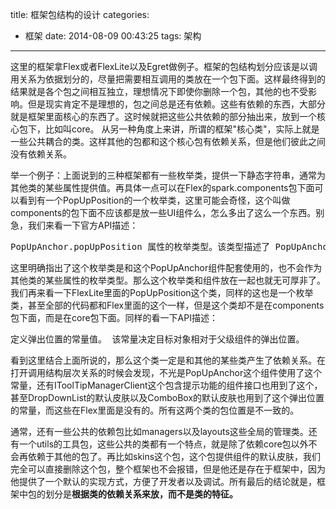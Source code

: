 title: 框架包结构的设计
categories:
  - 框架
date: 2014-08-09 00:43:25
tags: 架构
---

这里的框架拿Flex或者FlexLite以及Egret做例子。框架的包结构划分应该是以调用关系为依据划分的，尽量把需要相互调用的类放在一个包下面。这样最终得到的结果就是各个包之间相互独立，理想情况下即使你删除一个包，其他的也不受影响。但是现实肯定不是理想的，包之间总是还有依赖。这些有依赖的东西，大部分就是框架里面核心的东西了。这时候就把这些公共依赖的部分抽出来，放到一个核心包下，比如叫core。 从另一种角度上来讲，所谓的框架"核心类"，实际上就是一些公共耦合的类。这样其他的包都和这个核心包有依赖关系，但是他们彼此之间没有依赖关系。

<!--more-->

举一个例子：上面说到的三种框架都有一些枚举类，提供一下静态字符串，通常为其他类的某些属性提供值。再具体一点可以在Flex的spark.components包下面可以看到有一个PopUpPosition的一个枚举类，这里可能会奇怪，这个叫做components的包下面不应该都是放一些UI组件么，怎么多出了这么一个东西。别急，我们来看一下官方API描述：
<pre class="lang:as decode:true">PopUpAnchor.popUpPosition 属性的枚举类型。该类型描述了 PopUpAnchor 锚定的 popUp 控件的位置。该位置与 PopUpAnchor 位置相关。</pre>
这里明确指出了这个枚举类是和这个PopUpAnchor组件配套使用的，也不会作为其他类的某些属性的枚举类型。那么这个枚举类和组件放在一起也就无可厚非了。 我们再来看一下FlexLite里面的PopUpPosition这个类，同样的这也是一个枚举类，甚至全部的代码都和Flex里面的这个一样，但是这个类却不是在components包下面，而是在core包下面。同样的看一下API描述：
<pre class="lang:as decode:true">定义弹出位置的常量值。 该常量决定目标对象相对于父级组件的弹出位置。</pre>
看到这里结合上面所说的，那么这个类一定是和其他的某些类产生了依赖关系。在打开调用结构层次关系的时候会发现，不光是PopUpAnchor这个组件使用了这个常量，还有IToolTipManagerClient这个包含提示功能的组件接口也用到了这个，甚至DropDownList的默认皮肤以及ComboBox的默认皮肤也用到了这个弹出位置的常量，而这些在Flex里面是没有的。所有这两个类的包位置是不一致的。

通常，还有一些公共的依赖包比如managers以及layouts这些全局的管理类。还有一个utils的工具包，这些公共的类都有一个特点，就是除了依赖core包以外不会再依赖于其他的包了。再比如skins这个包，这个包提供组件的默认皮肤，我们完全可以直接删除这个包，整个框架也不会报错，但是他还是存在于框架中，因为他提供了一个默认的实现方式，方便了开发者以及调试。所有最后的结论就是，框架中包的划分是**根据类的依赖关系来放，而不是类的特征。**